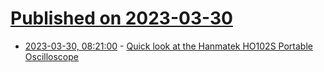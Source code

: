 # [Published on 2023-03-30](index.md)

* [2023-03-30, 08:21:00](https://lobste.rs/s/i2gkoc/quick_look_at_hanmatek_ho102s_portable) - [Quick look at the Hanmatek HO102S Portable Oscilloscope](https://lab.ktemkin.com/post/hanmatek-ho102s/)
